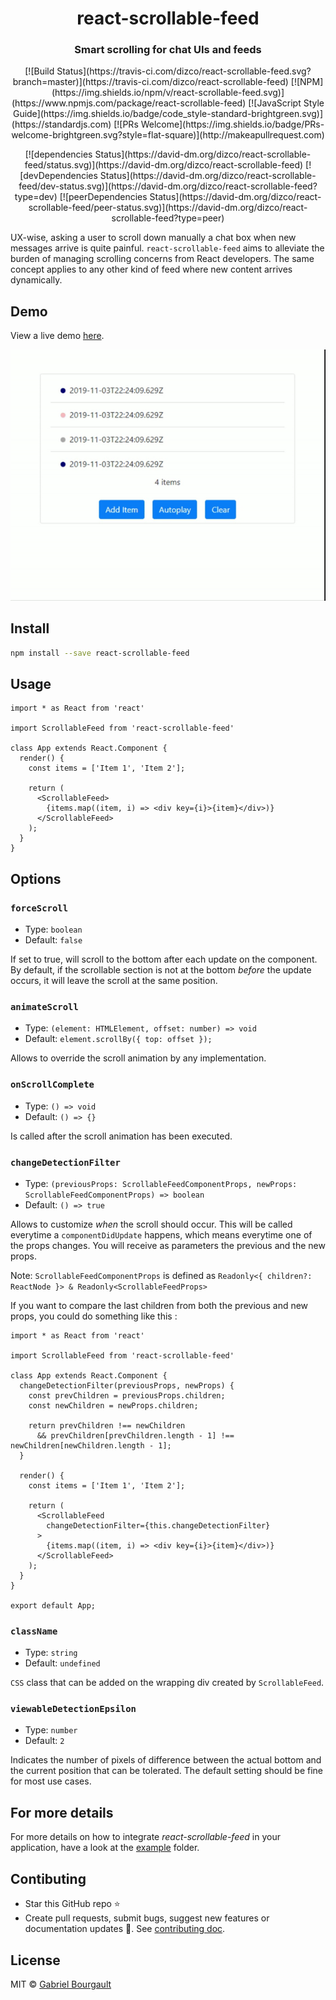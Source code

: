 <h1 align="center" style="border-bottom: none;">react-scrollable-feed</h1>
<h3 align="center">Smart scrolling for chat UIs and feeds</h3>
<p align="center">
  [![Build Status](https://travis-ci.com/dizco/react-scrollable-feed.svg?branch=master)](https://travis-ci.com/dizco/react-scrollable-feed)
  [![NPM](https://img.shields.io/npm/v/react-scrollable-feed.svg)](https://www.npmjs.com/package/react-scrollable-feed)
  [![JavaScript Style Guide](https://img.shields.io/badge/code_style-standard-brightgreen.svg)](https://standardjs.com)
  [![PRs Welcome](https://img.shields.io/badge/PRs-welcome-brightgreen.svg?style=flat-square)](http://makeapullrequest.com)
</p>
<p align="center">
  [![dependencies Status](https://david-dm.org/dizco/react-scrollable-feed/status.svg)](https://david-dm.org/dizco/react-scrollable-feed)
  [![devDependencies Status](https://david-dm.org/dizco/react-scrollable-feed/dev-status.svg)](https://david-dm.org/dizco/react-scrollable-feed?type=dev)
  [![peerDependencies Status](https://david-dm.org/dizco/react-scrollable-feed/peer-status.svg)](https://david-dm.org/dizco/react-scrollable-feed?type=peer)
</p>

UX-wise, asking a user to scroll down manually a chat box when new messages arrive is quite painful. `react-scrollable-feed` aims to alleviate the burden of managing scrolling concerns from React developers. The same concept applies to any other kind of feed where new content arrives dynamically.

## Demo

View a live demo [here](https://dizco.github.io/react-scrollable-feed/).

![Live demo gif](docs/demo.gif)

## Install

```bash
npm install --save react-scrollable-feed
```

## Usage

```tsx
import * as React from 'react'

import ScrollableFeed from 'react-scrollable-feed'

class App extends React.Component {
  render() {
    const items = ['Item 1', 'Item 2'];

    return (
      <ScrollableFeed>
        {items.map((item, i) => <div key={i}>{item}</div>)}
      </ScrollableFeed>
    );
  }
}
```

## Options

### `forceScroll`

- Type: `boolean`
- Default: `false`

If set to true, will scroll to the bottom after each update on the component. By default, if the scrollable section is not at the bottom _before_ the update occurs, it will leave the scroll at the same position.

### `animateScroll`

- Type: `(element: HTMLElement, offset: number) => void`
- Default: `element.scrollBy({ top: offset });`

Allows to override the scroll animation by any implementation.

### `onScrollComplete`

- Type: `() => void`
- Default: `() => {}`

Is called after the scroll animation has been executed.

### `changeDetectionFilter`

- Type: `(previousProps: ScrollableFeedComponentProps, newProps: ScrollableFeedComponentProps) => boolean`
- Default: `() => true`

Allows to customize _when_ the scroll should occur. This will be called everytime a `componentDidUpdate` happens, which means everytime one of the props changes. You will receive as parameters the previous and the new props.

Note: `ScrollableFeedComponentProps` is defined as `Readonly<{ children?: ReactNode }> & Readonly<ScrollableFeedProps>`

If you want to compare the last children from both the previous and new props, you could do something like this :

```tsx
import * as React from 'react'

import ScrollableFeed from 'react-scrollable-feed'

class App extends React.Component {
  changeDetectionFilter(previousProps, newProps) {
    const prevChildren = previousProps.children;
    const newChildren = newProps.children;

    return prevChildren !== newChildren
      && prevChildren[prevChildren.length - 1] !== newChildren[newChildren.length - 1];
  }

  render() {
    const items = ['Item 1', 'Item 2'];

    return (
      <ScrollableFeed
        changeDetectionFilter={this.changeDetectionFilter}
      >
        {items.map((item, i) => <div key={i}>{item}</div>)}
      </ScrollableFeed>
    );
  }
}

export default App;
```

### `className`

- Type: `string`
- Default: `undefined`

`CSS` class that can be added on the wrapping div created by `ScrollableFeed`. 

### `viewableDetectionEpsilon`

- Type: `number`
- Default: `2`

Indicates the number of pixels of difference between the actual bottom and the current position that can be tolerated. The default setting should be fine for most use cases.

## For more details

For more details on how to integrate _react-scrollable-feed_ in your application, have a look at the [example](example) folder.

## Contibuting
- Star this GitHub repo :star:
- Create pull requests, submit bugs, suggest new features or documentation updates :wrench:. See [contributing doc](CONTRIBUTING.md).

## License

MIT © [Gabriel Bourgault](https://github.com/dizco)
